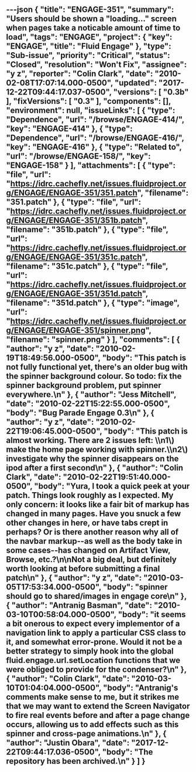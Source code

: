 ---json
{
  "title": "ENGAGE-351",
  "summary": "Users should be shown a \"loading...\" screen when pages take a noticable amount of time to load",
  "tags": "ENGAGE",
  "project": {
    "key": "ENGAGE",
    "title": "Fluid Engage"
  },
  "type": "Sub-issue",
  "priority": "Critical",
  "status": "Closed",
  "resolution": "Won't Fix",
  "assignee": "y z",
  "reporter": "Colin Clark",
  "date": "2010-02-08T17:07:14.000-0500",
  "updated": "2017-12-22T09:44:17.037-0500",
  "versions": [
    "0.3b"
  ],
  "fixVersions": [
    "0.3"
  ],
  "components": [],
  "environment": null,
  "issueLinks": [
    {
      "type": "Dependence",
      "url": "/browse/ENGAGE-414/",
      "key": "ENGAGE-414"
    },
    {
      "type": "Dependence",
      "url": "/browse/ENGAGE-416/",
      "key": "ENGAGE-416"
    },
    {
      "type": "Related to",
      "url": "/browse/ENGAGE-158/",
      "key": "ENGAGE-158"
    }
  ],
  "attachments": [
    {
      "type": "file",
      "url": "https://idrc.cachefly.net/issues.fluidproject.org/ENGAGE/ENGAGE-351/351.patch",
      "filename": "351.patch"
    },
    {
      "type": "file",
      "url": "https://idrc.cachefly.net/issues.fluidproject.org/ENGAGE/ENGAGE-351/351b.patch",
      "filename": "351b.patch"
    },
    {
      "type": "file",
      "url": "https://idrc.cachefly.net/issues.fluidproject.org/ENGAGE/ENGAGE-351/351c.patch",
      "filename": "351c.patch"
    },
    {
      "type": "file",
      "url": "https://idrc.cachefly.net/issues.fluidproject.org/ENGAGE/ENGAGE-351/351d.patch",
      "filename": "351d.patch"
    },
    {
      "type": "image",
      "url": "https://idrc.cachefly.net/issues.fluidproject.org/ENGAGE/ENGAGE-351/spinner.png",
      "filename": "spinner.png"
    }
  ],
  "comments": [
    {
      "author": "y z",
      "date": "2010-02-19T18:49:56.000-0500",
      "body": "This patch is not fully functional yet, there's an older bug with the spinner background colour. So todo: fix the spinner background problem, put spinner everywhere.\n"
    },
    {
      "author": "Jess Mitchell",
      "date": "2010-02-22T15:22:55.000-0500",
      "body": "Bug Parade Engage 0.3\n"
    },
    {
      "author": "y z",
      "date": "2010-02-22T19:06:45.000-0500",
      "body": "This patch is almost working. There are 2 issues left: \\\n1\\) make the home page working with spinner.\\\n2\\) investigate why the spinner disappears on the ipod after a first second\n"
    },
    {
      "author": "Colin Clark",
      "date": "2010-02-22T19:51:40.000-0500",
      "body": "Yura, I took a quick peek at your patch. Things look roughly as I expected. My only concern: it looks like a fair bit of markup has changed in many pages. Have you snuck a few other changes in here, or have tabs crept in perhaps? Or is there another reason why all of the navbar markup--as well as the body take in some cases--has changed on Artifact View, Browse, etc.?\n\nNot a big deal, but definitely worth looking at before submitting a final patch\n"
    },
    {
      "author": "y z",
      "date": "2010-03-05T17:53:34.000-0500",
      "body": "spinner should go to shared/images in engage core\n"
    },
    {
      "author": "Antranig Basman",
      "date": "2010-03-10T00:58:04.000-0500",
      "body": "it seems a bit onerous to expect every implementor of a navigation link to apply a particular CSS class to it, and somewhat error-prone. Would it not be a better strategy to simply hook into the global fluid.engage.url.setLocation functions that we were obliged to provide for the condenser?\n"
    },
    {
      "author": "Colin Clark",
      "date": "2010-03-10T01:04:04.000-0500",
      "body": "Antranig's comments make sense to me, but it strikes me that we may want to extend the Screen Navigator to fire real events before and after a page change occurs, allowing us to add effects such as this spinner and cross-page animations.\n"
    },
    {
      "author": "Justin Obara",
      "date": "2017-12-22T09:44:17.036-0500",
      "body": "The repository has been archived.\n"
    }
  ]
}
---

        